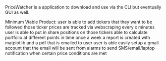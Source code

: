 PriceWatcher is a application to download and use via the CLI but eventually GUI as well.

Minimum Viable Product:
    user is able to add tickers that they want to be followed
    those ticker prices are tracked via webscraping every x minutes
    user is able to put in share positions on those tickers
    able to calculate portfolio at different points in time
    once a week a report is created with matplotlib and a pdf that is emailed to user
    user is able easily setup a gmail account that the email will be sent from
    alarms to send SMS/email/laptop notification when certain price conditions are met
    